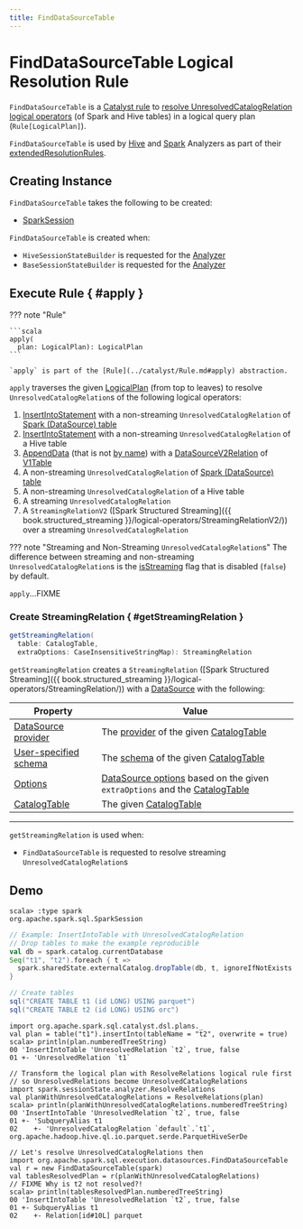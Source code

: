 ```yaml
---
title: FindDataSourceTable
---
```


# FindDataSourceTable Logical Resolution Rule

`FindDataSourceTable` is a [Catalyst rule](../catalyst/Rule.md) to [resolve UnresolvedCatalogRelation logical operators](#apply) (of Spark and Hive tables) in a logical query plan (`Rule[LogicalPlan]`).

`FindDataSourceTable` is used by [Hive](../hive/HiveSessionStateBuilder.md#analyzer) and [Spark](../BaseSessionStateBuilder.md#analyzer) Analyzers as part of their [extendedResolutionRules](../Analyzer.md#extendedResolutionRules).

## Creating Instance

`FindDataSourceTable` takes the following to be created:

* <span id="sparkSession"> [SparkSession](../SparkSession.md)

`FindDataSourceTable` is created when:

* `HiveSessionStateBuilder` is requested for the [Analyzer](../hive/HiveSessionStateBuilder.md#analyzer)
* `BaseSessionStateBuilder` is requested for the [Analyzer](../BaseSessionStateBuilder.md#analyzer)

## Execute Rule { #apply }

??? note "Rule"

    ```scala
    apply(
      plan: LogicalPlan): LogicalPlan
    ```

    `apply` is part of the [Rule](../catalyst/Rule.md#apply) abstraction.

`apply` traverses the given [LogicalPlan](../logical-operators/LogicalPlan.md) (from top to leaves) to resolve `UnresolvedCatalogRelation`s of the following logical operators:

1. [InsertIntoStatement](../logical-operators/InsertIntoStatement.md) with a non-streaming `UnresolvedCatalogRelation` of [Spark (DataSource) table](../connectors/DDLUtils.md#isDatasourceTable)
1. [InsertIntoStatement](../logical-operators/InsertIntoStatement.md) with a non-streaming `UnresolvedCatalogRelation` of a Hive table
1. [AppendData](../logical-operators/AppendData.md) (that is not [by name](../logical-operators/AppendData.md#isByName)) with a [DataSourceV2Relation](../logical-operators/DataSourceV2Relation.md) of [V1Table](../connector/V1Table.md)
1. A non-streaming `UnresolvedCatalogRelation` of [Spark (DataSource) table](../connectors/DDLUtils.md#isDatasourceTable)
1. A non-streaming `UnresolvedCatalogRelation` of a Hive table
1. A streaming `UnresolvedCatalogRelation`
1. A `StreamingRelationV2` ([Spark Structured Streaming]({{ book.structured_streaming }}/logical-operators/StreamingRelationV2/)) over a streaming `UnresolvedCatalogRelation`

??? note "Streaming and Non-Streaming `UnresolvedCatalogRelation`s"
    The difference between streaming and non-streaming `UnresolvedCatalogRelation`s is the [isStreaming](../logical-operators/LogicalPlan.md#isStreaming) flag that is disabled (`false`) by default.

`apply`...FIXME

### Create StreamingRelation  { #getStreamingRelation }

```scala
getStreamingRelation(
  table: CatalogTable,
  extraOptions: CaseInsensitiveStringMap): StreamingRelation
```

`getStreamingRelation` creates a `StreamingRelation` ([Spark Structured Streaming]({{ book.structured_streaming }}/logical-operators/StreamingRelation/)) with a [DataSource](../DataSource.md#creating-instance) with the following:

Property | Value
-|-
 [DataSource provider](../DataSource.md#className) | The [provider](../CatalogTable.md#provider) of the given [CatalogTable](../CatalogTable.md)
 [User-specified schema](../DataSource.md#userSpecifiedSchema) | The [schema](../CatalogTable.md#schema) of the given [CatalogTable](../CatalogTable.md)
 [Options](../DataSource.md#options) | [DataSource options](../connectors/DataSourceUtils.md#generateDatasourceOptions) based on the given `extraOptions` and the [CatalogTable](../CatalogTable.md)
 [CatalogTable](../DataSource.md#catalogTable) | The given [CatalogTable](../CatalogTable.md)

---

`getStreamingRelation` is used when:

* `FindDataSourceTable` is requested to resolve streaming `UnresolvedCatalogRelation`s

## Demo

```text
scala> :type spark
org.apache.spark.sql.SparkSession
```

```scala
// Example: InsertIntoTable with UnresolvedCatalogRelation
// Drop tables to make the example reproducible
val db = spark.catalog.currentDatabase
Seq("t1", "t2").foreach { t =>
  spark.sharedState.externalCatalog.dropTable(db, t, ignoreIfNotExists = true, purge = true)
}
```

```scala
// Create tables
sql("CREATE TABLE t1 (id LONG) USING parquet")
sql("CREATE TABLE t2 (id LONG) USING orc")
```

```text
import org.apache.spark.sql.catalyst.dsl.plans._
val plan = table("t1").insertInto(tableName = "t2", overwrite = true)
scala> println(plan.numberedTreeString)
00 'InsertIntoTable 'UnresolvedRelation `t2`, true, false
01 +- 'UnresolvedRelation `t1`
```

```text
// Transform the logical plan with ResolveRelations logical rule first
// so UnresolvedRelations become UnresolvedCatalogRelations
import spark.sessionState.analyzer.ResolveRelations
val planWithUnresolvedCatalogRelations = ResolveRelations(plan)
scala> println(planWithUnresolvedCatalogRelations.numberedTreeString)
00 'InsertIntoTable 'UnresolvedRelation `t2`, true, false
01 +- 'SubqueryAlias t1
02    +- 'UnresolvedCatalogRelation `default`.`t1`, org.apache.hadoop.hive.ql.io.parquet.serde.ParquetHiveSerDe
```

```text
// Let's resolve UnresolvedCatalogRelations then
import org.apache.spark.sql.execution.datasources.FindDataSourceTable
val r = new FindDataSourceTable(spark)
val tablesResolvedPlan = r(planWithUnresolvedCatalogRelations)
// FIXME Why is t2 not resolved?!
scala> println(tablesResolvedPlan.numberedTreeString)
00 'InsertIntoTable 'UnresolvedRelation `t2`, true, false
01 +- SubqueryAlias t1
02    +- Relation[id#10L] parquet
```

<!---
## Review Me

## Executing Rule { #apply }

`apply` resolves `UnresolvedCatalogRelation`s for Spark (Data Source) and Hive tables:

* `apply` [creates HiveTableRelation logical operators](#readDataSourceTable) for `UnresolvedCatalogRelation`s of Spark tables (incl. `InsertIntoTable`s)

* `apply` [creates LogicalRelation logical operators](#readHiveTable) for `InsertIntoTable`s with `UnresolvedCatalogRelation` of a Hive table or `UnresolvedCatalogRelation`s of a Hive table

=== [[readHiveTable]] Creating HiveTableRelation Logical Operator -- `readHiveTable` Internal Method

[source, scala]
----
readHiveTable(
  table: CatalogTable): LogicalPlan
----

`readHiveTable` creates a hive/HiveTableRelation.md[HiveTableRelation] for the input [CatalogTable](../CatalogTable.md).

NOTE: `readHiveTable` is used when `FindDataSourceTable` is requested to <<apply, resolve an UnresolvedCatalogRelation in a logical plan>> (for hive tables).

=== [[readDataSourceTable]] Creating LogicalRelation Logical Operator for CatalogTable -- `readDataSourceTable` Internal Method

[source, scala]
----
readDataSourceTable(
  table: CatalogTable): LogicalPlan
----

`readDataSourceTable` requests the <<sparkSession, SparkSession>> for SessionState.md#catalog[SessionCatalog].

`readDataSourceTable` requests the `SessionCatalog` for the [cached logical plan](../SessionCatalog.md#getCachedPlan) for the input [CatalogTable](../CatalogTable.md).

If not available, `readDataSourceTable` [creates a new DataSource](../DataSource.md) for the [provider](../CatalogTable.md#provider) (of the input `CatalogTable`) with the extra `path` option (based on the `locationUri` of the [storage](../CatalogTable.md#storage) of the input `CatalogTable`). `readDataSourceTable` requests the `DataSource` to [resolve the relation and create a corresponding BaseRelation](../DataSource.md#resolveRelation) that is then used to create a [LogicalRelation](../logical-operators/LogicalRelation.md) with the input [CatalogTable](../CatalogTable.md).

NOTE: `readDataSourceTable` is used when `FindDataSourceTable` is requested to <<apply, resolve an UnresolvedCatalogRelation in a logical plan>> (for data source tables).
-->
